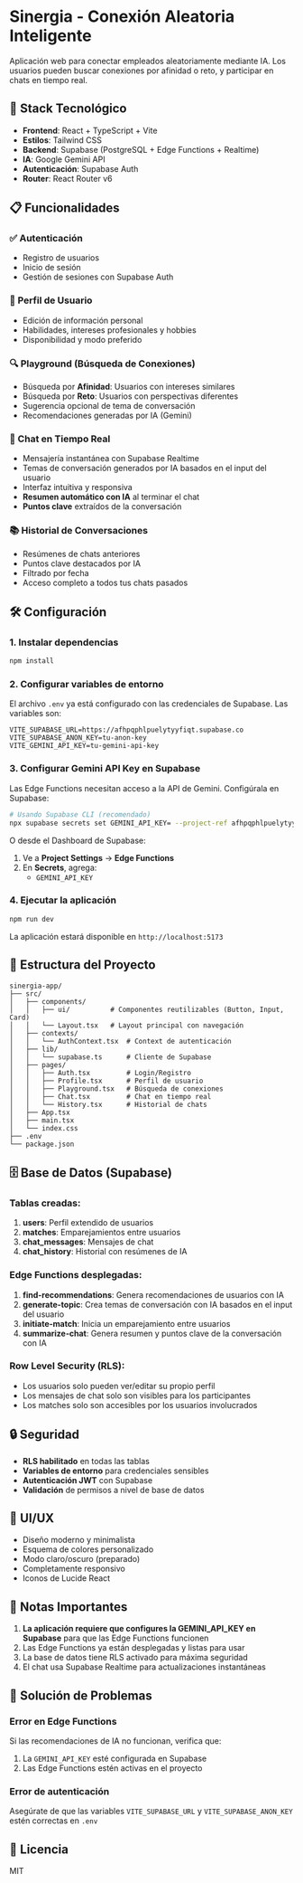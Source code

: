 # Sinergia - Conexión Aleatoria Inteligente

Aplicación web para conectar empleados aleatoriamente mediante IA. Los usuarios pueden buscar conexiones por afinidad o reto, y participar en chats en tiempo real.

## 🚀 Stack Tecnológico

- **Frontend**: React + TypeScript + Vite
- **Estilos**: Tailwind CSS
- **Backend**: Supabase (PostgreSQL + Edge Functions + Realtime)
- **IA**: Google Gemini API
- **Autenticación**: Supabase Auth
- **Router**: React Router v6

## 📋 Funcionalidades

### ✅ Autenticación
- Registro de usuarios
- Inicio de sesión
- Gestión de sesiones con Supabase Auth

### 👤 Perfil de Usuario
- Edición de información personal
- Habilidades, intereses profesionales y hobbies
- Disponibilidad y modo preferido

### 🔍 Playground (Búsqueda de Conexiones)
- Búsqueda por **Afinidad**: Usuarios con intereses similares
- Búsqueda por **Reto**: Usuarios con perspectivas diferentes
- Sugerencia opcional de tema de conversación
- Recomendaciones generadas por IA (Gemini)

### 💬 Chat en Tiempo Real
- Mensajería instantánea con Supabase Realtime
- Temas de conversación generados por IA basados en el input del usuario
- Interfaz intuitiva y responsiva
- **Resumen automático con IA** al terminar el chat
- **Puntos clave** extraídos de la conversación

### 📚 Historial de Conversaciones
- Resúmenes de chats anteriores
- Puntos clave destacados por IA
- Filtrado por fecha
- Acceso completo a todos tus chats pasados

## 🛠️ Configuración

### 1. Instalar dependencias

```bash
npm install
```

### 2. Configurar variables de entorno

El archivo `.env` ya está configurado con las credenciales de Supabase. Las variables son:

```env
VITE_SUPABASE_URL=https://afhpqphlpuelytyyfiqt.supabase.co
VITE_SUPABASE_ANON_KEY=tu-anon-key
VITE_GEMINI_API_KEY=tu-gemini-api-key
```

### 3. Configurar Gemini API Key en Supabase

Las Edge Functions necesitan acceso a la API de Gemini. Configúrala en Supabase:

```bash
# Usando Supabase CLI (recomendado)
npx supabase secrets set GEMINI_API_KEY= --project-ref afhpqphlpuelytyyfiqt
```

O desde el Dashboard de Supabase:
1. Ve a **Project Settings** → **Edge Functions**
2. En **Secrets**, agrega:
   - `GEMINI_API_KEY`

### 4. Ejecutar la aplicación

```bash
npm run dev
```

La aplicación estará disponible en `http://localhost:5173`

## 📁 Estructura del Proyecto

```
sinergia-app/
├── src/
│   ├── components/
│   │   ├── ui/          # Componentes reutilizables (Button, Input, Card)
│   │   └── Layout.tsx   # Layout principal con navegación
│   ├── contexts/
│   │   └── AuthContext.tsx  # Context de autenticación
│   ├── lib/
│   │   └── supabase.ts      # Cliente de Supabase
│   ├── pages/
│   │   ├── Auth.tsx         # Login/Registro
│   │   ├── Profile.tsx      # Perfil de usuario
│   │   ├── Playground.tsx   # Búsqueda de conexiones
│   │   ├── Chat.tsx         # Chat en tiempo real
│   │   └── History.tsx      # Historial de chats
│   ├── App.tsx
│   ├── main.tsx
│   └── index.css
├── .env
└── package.json
```

## 🗄️ Base de Datos (Supabase)

### Tablas creadas:

1. **users**: Perfil extendido de usuarios
2. **matches**: Emparejamientos entre usuarios
3. **chat_messages**: Mensajes de chat
4. **chat_history**: Historial con resúmenes de IA

### Edge Functions desplegadas:

1. **find-recommendations**: Genera recomendaciones de usuarios con IA
2. **generate-topic**: Crea temas de conversación con IA basados en el input del usuario
3. **initiate-match**: Inicia un emparejamiento entre usuarios
4. **summarize-chat**: Genera resumen y puntos clave de la conversación con IA

### Row Level Security (RLS):

- Los usuarios solo pueden ver/editar su propio perfil
- Los mensajes de chat solo son visibles para los participantes
- Los matches solo son accesibles por los usuarios involucrados

## 🔒 Seguridad

- **RLS habilitado** en todas las tablas
- **Variables de entorno** para credenciales sensibles
- **Autenticación JWT** con Supabase
- **Validación** de permisos a nivel de base de datos

## 🎨 UI/UX

- Diseño moderno y minimalista
- Esquema de colores personalizado
- Modo claro/oscuro (preparado)
- Completamente responsivo
- Iconos de Lucide React

## 📝 Notas Importantes

1. **La aplicación requiere que configures la GEMINI_API_KEY en Supabase** para que las Edge Functions funcionen
2. Las Edge Functions ya están desplegadas y listas para usar
3. La base de datos tiene RLS activado para máxima seguridad
4. El chat usa Supabase Realtime para actualizaciones instantáneas

## 🐛 Solución de Problemas

### Error en Edge Functions
Si las recomendaciones de IA no funcionan, verifica que:
1. La `GEMINI_API_KEY` esté configurada en Supabase
2. Las Edge Functions estén activas en el proyecto

### Error de autenticación
Asegúrate de que las variables `VITE_SUPABASE_URL` y `VITE_SUPABASE_ANON_KEY` estén correctas en `.env`

## 📄 Licencia

MIT
